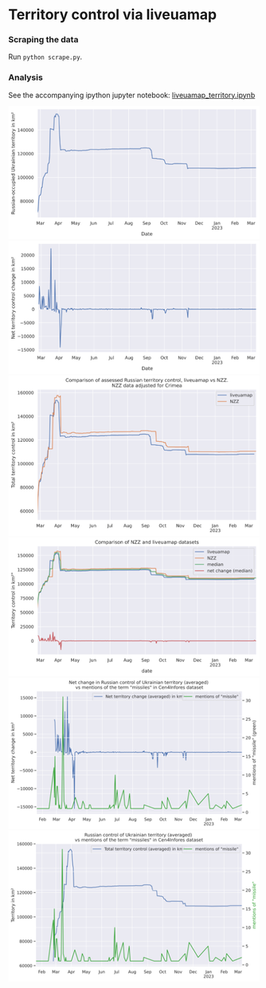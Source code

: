 # Territory control via liveuamap

### Scraping the data
Run `python scrape.py`.

### Analysis

See the accompanying ipython jupyter notebook:
[liveuamap_territory.ipynb](liveuamap_territory.ipynb)

![liveuamap_area_total](liveuamap_area_total.svg)
![liveuamap_area_net](liveuamap_area_net.svg)
![liveuamap_nzz_area_comparison_total](liveuamap_nzz_area_comparison_total.svg)
![comparison_liveuamap_nzz_median](comparison_liveuamap_nzz_median.svg)
![comparison_territory_net_missiles_eor](comparison_territory_net_missiles_eor.svg)
![comparison_territory_total_missiles_eor](comparison_territory_total_missiles_eor.svg)

